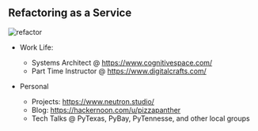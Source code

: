 ## Refactoring as a Service

![refactor](https://media.giphy.com/media/322W3VduHG5elXisAh/source.gif)

- Work Life:
    - Systems Architect @ https://www.cognitivespace.com/
    - Part Time Instructor @ https://www.digitalcrafts.com/

- Personal
    - Projects: https://www.neutron.studio/
    - Blog: https://hackernoon.com/u/pizzapanther
    - Tech Talks @ PyTexas, PyBay, PyTennesse, and other local groups
